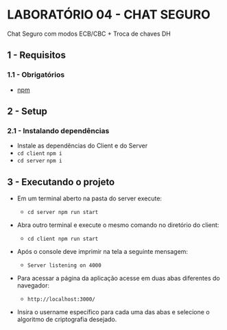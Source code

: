 # LABORATÓRIO 04 - CHAT SEGURO  

Chat Seguro com modos ECB/CBC +  Troca de chaves DH

## 1 - Requisitos

### 1.1 - Obrigatórios

- [npm](https://docs.npmjs.com/)

## 2 - Setup

### 2.1 - Instalando dependências

- Instale as dependências do Client e do Server
- `cd client` `npm i`
- `cd server` `npm i`

## 3 - Executando o projeto

- Em um terminal aberto na pasta do server execute:
  - `cd server npm run start`
- Abra outro terminal e execute o mesmo comando no diretório do client:
  - `cd client npm run start`
- Após o console deve imprimir na tela a seguinte mensagem:
  - `Server listening on 4000`
- Para acessar a página da aplicação acesse em duas abas diferentes do navegador:
  - `http://localhost:3000/`

- Insira o username específico para cada uma das abas e selecione o algoritmo de criptografia desejado.
